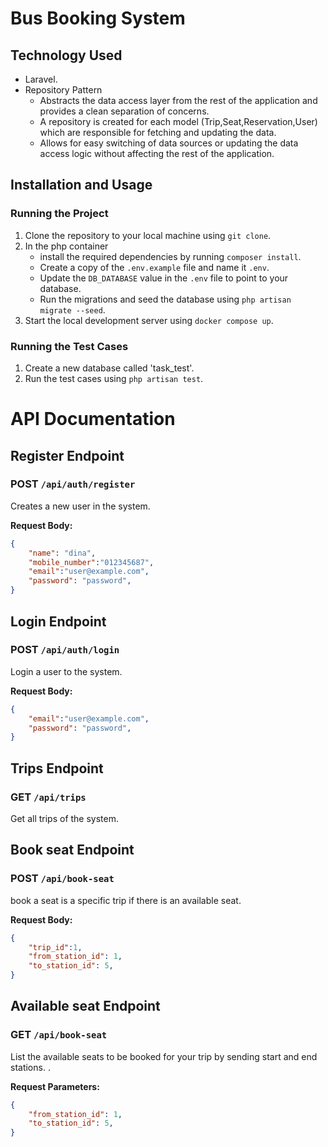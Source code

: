 # Bus Booking System

## Technology Used

- Laravel.
- Repository Pattern
    - Abstracts the data access layer from the rest of the application and provides a clean separation of concerns.
    - A repository is created for each model (Trip,Seat,Reservation,User) which are responsible for fetching and updating the data.
    - Allows for easy switching of data sources or updating the data access logic without affecting the rest of the application.

## Installation and Usage

### Running the Project

1. Clone the repository to your local machine using `git clone`.
2. In the php container 
    - install the required dependencies by running `composer install`.
    - Create a copy of the `.env.example` file and name it `.env`.
    - Update the `DB_DATABASE` value in the `.env` file to point to your database.
    - Run the migrations and seed the database using `php artisan migrate --seed`.
3. Start the local development server using `docker compose up`.

### Running the Test Cases

1. Create a new database called 'task_test'.
2. Run the test cases using `php artisan test`.

# API Documentation

## Register Endpoint

### POST ```/api/auth/register```

Creates a new user in the system.

**Request Body:**

```json
{
    "name": "dina",
    "mobile_number":"012345687",
    "email":"user@example.com",
    "password": "password",
}
```

## Login Endpoint

### POST ```/api/auth/login```

Login a user to the system.

**Request Body:**

```json
{
    "email":"user@example.com",
    "password": "password",
}
```

## Trips Endpoint

### GET ```/api/trips```

Get all trips of the system.

## Book seat Endpoint

### POST ```/api/book-seat```

book a seat is a specific trip if there is an available seat.

**Request Body:**

```json
{
    "trip_id":1,
    "from_station_id": 1,
    "to_station_id": 5,
}
```

## Available seat Endpoint

### GET ```/api/book-seat```

List the available seats to be booked for your trip by sending start and end
stations.
.

**Request Parameters:**

```json
{
    "from_station_id": 1,
    "to_station_id": 5,
}
```